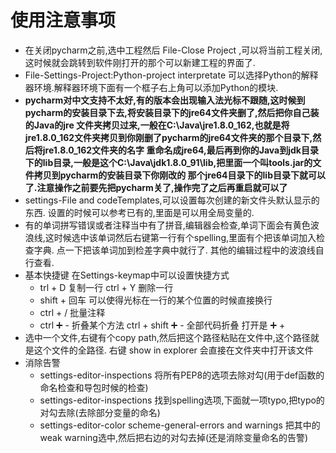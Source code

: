 # 使用注意事项
* 在关闭pycharm之前,选中工程然后 File-Close Project ,可以将当前工程关闭,这时候就会跳转到软件刚打开的那个可以新建工程的界面了.
* File-Settings-Project:Python-project interpretate 可以选择Python的解释器环境.解释器环境下面有一个框子右上角可以添加Python的模块.
* **pycharm对中文支持不太好,有的版本会出现输入法光标不跟随,这时候到pycharm的安装目录下去,将安装目录下的jre64文件夹删了,然后把你自己装的Java的jre
文件夹拷贝过来,一般在C:\Java\jre1.8.0_162,也就是将jre1.8.0_162文件夹拷贝到你刚删了pycharm的jre64文件夹的那个目录下,然后将jre1.8.0_162文件夹的名字
重命名成jre64,最后再到你的Java到jdk目录下的lib目录,一般是这个C:\Java\jdk1.8.0_91\lib,把里面一个叫tools.jar的文件拷贝到pycharm的安装目录下你刚改的
那个jre64目录下的lib目录下就可以了.注意操作之前要先把pycharm关了,操作完了之后再重启就可以了**
* settings-File and codeTemplates,可以设置每次创建的新文件头默认显示的东西. 设置的时候可以参考已有的,里面是可以用全局变量的.
* 有的单词拼写错误或者注释当中有了拼音,编辑器会检查,单词下面会有黄色波浪线,这时候选中该单词然后右键第一行有个spelling,里面有个把该单词加入检查字典.
点一下把该单词加到检差字典中就行了. 其他的编辑过程中的波浪线自行查看.
* 基本快捷键  在Settings-keymap中可以设置快捷方式
  - trl + D 复制一行    ctrl + Y 删除一行    
  - shift + 回车 可以使得光标在一行的某个位置的时候直接换行  
  - ctrl + / 批量注释 
  - ctrl ➕ - 折叠某个方法     ctrl + shift ➕ - 全部代码折叠    打开是 ➕ + 
* 选中一个文件,右键有个copy path,然后把这个路径粘贴在文件中,这个路径就是这个文件的全路径. 右键 show in explorer 会直接在文件夹中打开该文件
* 消除告警
  * settings-editor-inspections 将所有PEP8的选项去除对勾(用于def函数的命名检查和导包时候的检查)
  * settings-editor-inspections 找到spelling选项,下面就一项typo,把typo的对勾去除(去除部分变量的命名)
  * settings-editor-color scheme-general-errors and warnings 把其中的weak warning选中,然后把右边的对勾去掉(还是消除变量命名的告警)
